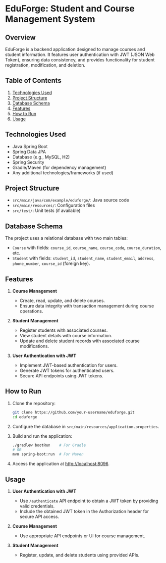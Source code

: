 # EduForge: Student and Course Management System

## Overview

EduForge is a backend application designed to manage courses and student information. It features user authentication with JWT (JSON Web Token), ensuring data consistency, and provides functionality for student registration, modification, and deletion.

## Table of Contents

1. [Technologies Used](#technologies-used)
2. [Project Structure](#project-structure)
3. [Database Schema](#database-schema)
4. [Features](#features)
5. [How to Run](#how-to-run)
6. [Usage](#usage)

## Technologies Used

- Java Spring Boot
- Spring Data JPA
- Database (e.g., MySQL, H2)
- Spring Security
- Gradle/Maven (for dependency management)
- Any additional technologies/frameworks (if used)

## Project Structure

- `src/main/java/com/example/eduforge/`: Java source code
- `src/main/resources/`: Configuration files
- `src/test/`: Unit tests (if available)

## Database Schema

The project uses a relational database with two main tables:

- `Course` with fields: `course_id`, `course_name`, `course_code`, `course_duration`, etc.
- `Student` with fields: `student_id`, `student_name`, `student_email`, `address`, `phone_number`, `course_id` (foreign key).

## Features

1. **Course Management**
    - Create, read, update, and delete courses.
    - Ensure data integrity with transaction management during course operations.

2. **Student Management**
    - Register students with associated courses.
    - View student details with course information.
    - Update and delete student records with associated course modifications.

3. **User Authentication with JWT**
    - Implement JWT-based authentication for users.
    - Generate JWT tokens for authenticated users.
    - Secure API endpoints using JWT tokens.

## How to Run

1. Clone the repository:

    ```bash
    git clone https://github.com/your-username/eduforge.git
    cd eduforge
    ```

2. Configure the database in `src/main/resources/application.properties`.

3. Build and run the application:

    ```bash
    ./gradlew bootRun    # For Gradle
    # OR
    mvn spring-boot:run  # For Maven
    ```

4. Access the application at [http://localhost:8096](http://localhost:8096).

## Usage

1. **User Authentication with JWT**
    - Use `/authenticate` API endpoint to obtain a JWT token by providing valid credentials.
    - Include the obtained JWT token in the Authorization header for secure API access.

2. **Course Management**
    - Use appropriate API endpoints or UI for course management.

3. **Student Management**
    - Register, update, and delete students using provided APIs.



